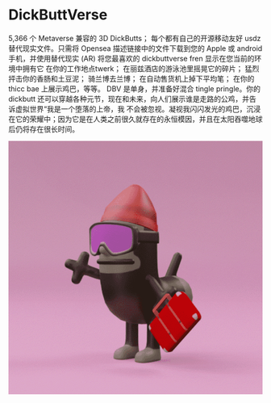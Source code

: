 # DickButtVerse

5,366 个 Metaverse 兼容的 3D DickButts； 每个都有自己的开源移动友好 usdz 替代现实文件。只需将 Opensea 描述链接中的文件下载到您的 Apple 或 android 手机，并使用替代现实 (AR) 将您最喜欢的 dickbuttverse fren 显示在您当前的环境中拥有它 在你的工作地点twerk； 在丽兹酒店的游泳池里摇晃它的碎片； 猛烈抨击你的香肠和土豆泥； 骑兰博去兰博； 在自动售货机上掉下平均笔； 在你的 thicc bae 上展示鸡巴，等等。 DBV 是单身，并准备好混合 tingle pringle。你的 dickbutt 还可以穿越各种元节，现在和未来，向人们展示谁是走路的公鸡，并告诉虚拟世界“我是一个堕落的上帝，我 不会被忽视。凝视我闪闪发光的鸡巴，沉浸在它的荣耀中；因为它是在人类之前很久就存在的永恒模因，并且在太阳吞噬地球后仍将存在很长时间。

![NFT](微信截图_20220902165734.png)


